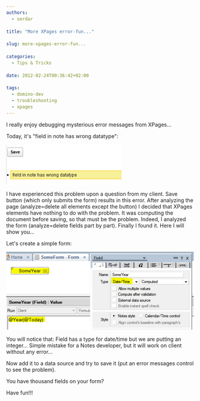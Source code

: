 ```yaml
---
authors:
  - serdar

title: "More XPages error-fun..."

slug: more-xpages-error-fun...

categories:
  - Tips & Tricks

date: 2012-02-24T00:36:42+02:00

tags:
  - domino-dev
  - troubleshooting
  - xpages
---
```


I really enjoy debugging mysterious error messages from XPages...

Today, it's "field in note has wrong datatype":
<!-- more -->
![Image:More XPages error-fun...](../../images/imported/more-xpages-error-fun-M2.gif)

I have experienced this problem upon a question from my client. Save button (which only submits the form) results in this error. After analyzing the page (analyze=delete all elements except the button) I decided that XPages elements have nothing to do with the problem. It was computing the document before saving, so that must be the problem. Indeed, I analyzed the form (analyze=delete fields part by part). Finally I found it. Here I will show you...

Let's create a simple form:

![Image:More XPages error-fun...](../../images/imported/more-xpages-error-fun-M3.gif)

You will notice that: Field has a type for date/time but we are putting an integer... Simple mistake for a Notes developer, but it will work on client without any error...

Now add it to a data source and try to save it (put an error messages control to see the problem).

You have thousand fields on your form?

Have fun!!!
